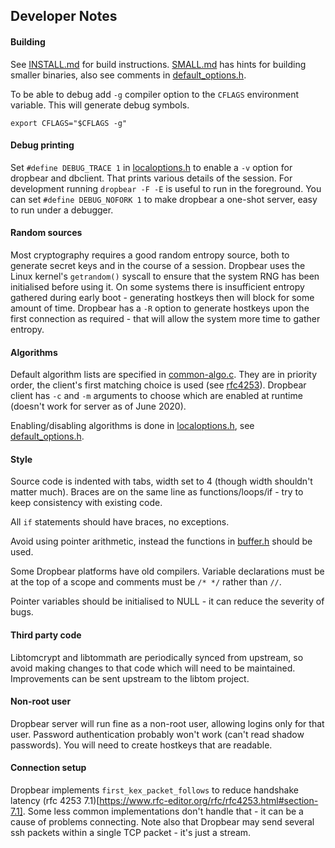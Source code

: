 ## Developer Notes

#### Building

See [INSTALL.md](INSTALL.md) for build instructions.
[SMALL.md](SMALL.md) has hints for building smaller binaries, also see comments in [default_options.h](./src/default_options.h).

To be able to debug add `-g` compiler option to the `CFLAGS` environment variable. This will generate debug symbols.
```
export CFLAGS="$CFLAGS -g"
```

#### Debug printing

Set `#define DEBUG_TRACE 1` in [localoptions.h](./src/localoptions.h) to enable a `-v` option for dropbear and dbclient. That prints various details of the session. For development running `dropbear -F -E` is useful to run in the foreground. You can set `#define DEBUG_NOFORK 1` to make dropbear a one-shot server, easy to run under a debugger.

#### Random sources

Most cryptography requires a good random entropy source, both to generate secret keys and in the course of a session. Dropbear uses the Linux kernel's `getrandom()` syscall to ensure that the system RNG has been initialised before using it. On some systems there is insufficient entropy gathered during early boot - generating hostkeys then will block for some amount of time. Dropbear has a `-R` option to generate hostkeys upon the first connection as required - that will allow the system more time to gather entropy.

#### Algorithms

Default algorithm lists are specified in [common-algo.c](./src/common-algo.c). They are in priority order, the client's first matching choice is used (see [rfc4253](https://www.rfc-editor.org/rfc/rfc4253.html)). Dropbear client has `-c` and `-m` arguments to choose which are enabled at runtime (doesn't work for server as of June 2020).

Enabling/disabling algorithms is done in [localoptions.h](./src/localoptions.h), see [default_options.h](./src/default_options.h).

#### Style

Source code is indented with tabs, width set to 4 (though width shouldn't matter much). Braces are on the same line as functions/loops/if - try to keep consistency with existing code.

All `if` statements should have braces, no exceptions.

Avoid using pointer arithmetic, instead the functions in [buffer.h](./src/buffer.h) should be used.

Some Dropbear platforms have old compilers. Variable declarations must be at the top of a scope and comments must be `/* */` rather than `//`.

Pointer variables should be initialised to NULL - it can reduce the severity of bugs.

#### Third party code

Libtomcrypt and libtommath are periodically synced from upstream, so avoid making changes to that code which will need to be maintained. Improvements can be sent upstream to the libtom project.

#### Non-root user

Dropbear server will run fine as a non-root user, allowing logins only for that user. Password authentication probably won't work (can't read shadow passwords). You will need to create hostkeys that are readable.

#### Connection setup

Dropbear implements `first_kex_packet_follows` to reduce handshake latency (rfc 4253 7.1)[https://www.rfc-editor.org/rfc/rfc4253.html#section-7.1]. Some less common implementations don't handle that - it can be a cause of problems connecting. Note also that Dropbear may send several ssh packets within a single TCP packet - it's just a stream.
